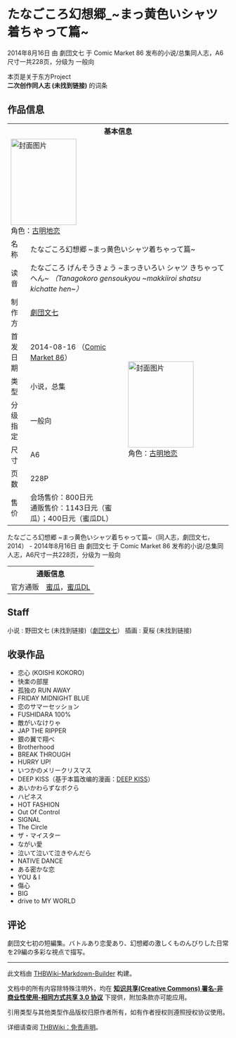 # たなごころ幻想郷_~まっ黄色いシャツ着ちゃって篇~

<!-- source html: G:\repos\THBWiki-Markdown-Builder\THBWikiMarkdown\Temp\main\8\8f\ns0%3A%E3%81%9F%E3%81%AA%E3%81%94%E3%81%93%E3%82%8D%E5%B9%BB%E6%83%B3%E9%83%B7_%7E%E3%81%BE%E3%81%A3%E9%BB%84%E8%89%B2%E3%81%84%E3%82%B7%E3%83%A3%E3%83%84%E7%9D%80%E3%81%A1%E3%82%83%E3%81%A3%E3%81%A6%E7%AF%87%7E.html -->

2014年8月16日 由 劇団文七 于 Comic Market 86 发布的小说/总集同人志，A6尺寸一共228页，分级为 一般向

本页是关于东方Project  
 **二次创作同人志 (未找到链接)** 的词条

## 作品信息

<table><tbody><tr><th colspan="3">基本信息</th></tr><tr><td class="cover-artwork-mobile" colspan="2"><a href="./文件-たなごころ幻想郷_~まっ黄色いシャツ着ちゃって篇~封面.jpg.md" class="image" title="封面图片"><img alt="封面图片" src="https://upload.thwiki.cc/thumb/0/07/%E3%81%9F%E3%81%AA%E3%81%94%E3%81%93%E3%82%8D%E5%B9%BB%E6%83%B3%E9%83%B7_~%E3%81%BE%E3%81%A3%E9%BB%84%E8%89%B2%E3%81%84%E3%82%B7%E3%83%A3%E3%83%84%E7%9D%80%E3%81%A1%E3%82%83%E3%81%A3%E3%81%A6%E7%AF%87~%E5%B0%81%E9%9D%A2.jpg/149px-%E3%81%9F%E3%81%AA%E3%81%94%E3%81%93%E3%82%8D%E5%B9%BB%E6%83%B3%E9%83%B7_~%E3%81%BE%E3%81%A3%E9%BB%84%E8%89%B2%E3%81%84%E3%82%B7%E3%83%A3%E3%83%84%E7%9D%80%E3%81%A1%E3%82%83%E3%81%A3%E3%81%A6%E7%AF%87~%E5%B0%81%E9%9D%A2.jpg" decoding="async" loading="lazy" width="149" height="196" srcset="https://upload.thwiki.cc/thumb/0/07/%E3%81%9F%E3%81%AA%E3%81%94%E3%81%93%E3%82%8D%E5%B9%BB%E6%83%B3%E9%83%B7_~%E3%81%BE%E3%81%A3%E9%BB%84%E8%89%B2%E3%81%84%E3%82%B7%E3%83%A3%E3%83%84%E7%9D%80%E3%81%A1%E3%82%83%E3%81%A3%E3%81%A6%E7%AF%87~%E5%B0%81%E9%9D%A2.jpg/223px-%E3%81%9F%E3%81%AA%E3%81%94%E3%81%93%E3%82%8D%E5%B9%BB%E6%83%B3%E9%83%B7_~%E3%81%BE%E3%81%A3%E9%BB%84%E8%89%B2%E3%81%84%E3%82%B7%E3%83%A3%E3%83%84%E7%9D%80%E3%81%A1%E3%82%83%E3%81%A3%E3%81%A6%E7%AF%87~%E5%B0%81%E9%9D%A2.jpg 1.5x, https://upload.thwiki.cc/thumb/0/07/%E3%81%9F%E3%81%AA%E3%81%94%E3%81%93%E3%82%8D%E5%B9%BB%E6%83%B3%E9%83%B7_~%E3%81%BE%E3%81%A3%E9%BB%84%E8%89%B2%E3%81%84%E3%82%B7%E3%83%A3%E3%83%84%E7%9D%80%E3%81%A1%E3%82%83%E3%81%A3%E3%81%A6%E7%AF%87~%E5%B0%81%E9%9D%A2.jpg/298px-%E3%81%9F%E3%81%AA%E3%81%94%E3%81%93%E3%82%8D%E5%B9%BB%E6%83%B3%E9%83%B7_~%E3%81%BE%E3%81%A3%E9%BB%84%E8%89%B2%E3%81%84%E3%82%B7%E3%83%A3%E3%83%84%E7%9D%80%E3%81%A1%E3%82%83%E3%81%A3%E3%81%A6%E7%AF%87~%E5%B0%81%E9%9D%A2.jpg 2x" data-file-width="684" data-file-height="900"></a><div class="cover-char">角色：<a href="./古明地恋.md" title="古明地恋">古明地恋</a></div></td>
</tr><tr><td class="label">名称</td><td colspan="2"> たなごころ幻想郷 ~まっ黄色いシャツ着ちゃって篇~ </td></tr><tr><td class="label">读音</td><td colspan="2"> たなごころ げんそうきょう ~まっきいろい シャツ きちゃって へん~ <i>（Tanagokoro gensoukyou ~makkiiroi shatsu kichatte hen~）</i> </td></tr><tr><td class="label">制作方</td><td><a href="./劇団文七.md" title="劇団文七">劇団文七</a></td><td class="cover-artwork" rowspan="7" style="min-width:196px;"><a href="./文件-たなごころ幻想郷_~まっ黄色いシャツ着ちゃって篇~封面.jpg.md" class="image" title="封面图片"><img alt="封面图片" src="https://upload.thwiki.cc/thumb/0/07/%E3%81%9F%E3%81%AA%E3%81%94%E3%81%93%E3%82%8D%E5%B9%BB%E6%83%B3%E9%83%B7_~%E3%81%BE%E3%81%A3%E9%BB%84%E8%89%B2%E3%81%84%E3%82%B7%E3%83%A3%E3%83%84%E7%9D%80%E3%81%A1%E3%82%83%E3%81%A3%E3%81%A6%E7%AF%87~%E5%B0%81%E9%9D%A2.jpg/149px-%E3%81%9F%E3%81%AA%E3%81%94%E3%81%93%E3%82%8D%E5%B9%BB%E6%83%B3%E9%83%B7_~%E3%81%BE%E3%81%A3%E9%BB%84%E8%89%B2%E3%81%84%E3%82%B7%E3%83%A3%E3%83%84%E7%9D%80%E3%81%A1%E3%82%83%E3%81%A3%E3%81%A6%E7%AF%87~%E5%B0%81%E9%9D%A2.jpg" decoding="async" loading="lazy" width="149" height="196" srcset="https://upload.thwiki.cc/thumb/0/07/%E3%81%9F%E3%81%AA%E3%81%94%E3%81%93%E3%82%8D%E5%B9%BB%E6%83%B3%E9%83%B7_~%E3%81%BE%E3%81%A3%E9%BB%84%E8%89%B2%E3%81%84%E3%82%B7%E3%83%A3%E3%83%84%E7%9D%80%E3%81%A1%E3%82%83%E3%81%A3%E3%81%A6%E7%AF%87~%E5%B0%81%E9%9D%A2.jpg/223px-%E3%81%9F%E3%81%AA%E3%81%94%E3%81%93%E3%82%8D%E5%B9%BB%E6%83%B3%E9%83%B7_~%E3%81%BE%E3%81%A3%E9%BB%84%E8%89%B2%E3%81%84%E3%82%B7%E3%83%A3%E3%83%84%E7%9D%80%E3%81%A1%E3%82%83%E3%81%A3%E3%81%A6%E7%AF%87~%E5%B0%81%E9%9D%A2.jpg 1.5x, https://upload.thwiki.cc/thumb/0/07/%E3%81%9F%E3%81%AA%E3%81%94%E3%81%93%E3%82%8D%E5%B9%BB%E6%83%B3%E9%83%B7_~%E3%81%BE%E3%81%A3%E9%BB%84%E8%89%B2%E3%81%84%E3%82%B7%E3%83%A3%E3%83%84%E7%9D%80%E3%81%A1%E3%82%83%E3%81%A3%E3%81%A6%E7%AF%87~%E5%B0%81%E9%9D%A2.jpg/298px-%E3%81%9F%E3%81%AA%E3%81%94%E3%81%93%E3%82%8D%E5%B9%BB%E6%83%B3%E9%83%B7_~%E3%81%BE%E3%81%A3%E9%BB%84%E8%89%B2%E3%81%84%E3%82%B7%E3%83%A3%E3%83%84%E7%9D%80%E3%81%A1%E3%82%83%E3%81%A3%E3%81%A6%E7%AF%87~%E5%B0%81%E9%9D%A2.jpg 2x" data-file-width="684" data-file-height="900"></a><div class="cover-char">角色：<a href="./古明地恋.md" title="古明地恋">古明地恋</a></div></td>
</tr><tr><td class="label">首发日期</td><td>2014-08-16&#160;（<a href="/展会作品列表?e=Comic+Market%2386">Comic Market 86</a>）</td></tr><tr><td class="label">类型</td><td>小说，总集</td></tr><tr><td class="label">分级指定</td><td>一般向</td></tr><tr><td class="label">尺寸</td><td>A6</td></tr><tr><td class="label">页数</td><td>228P</td></tr><tr><td class="label">售价</td><td>会场售价：800日元<br>通贩售价：1143日元（蜜瓜）；400日元（蜜瓜DL）</td></tr></tbody></table>

たなごころ幻想郷 ~まっ黄色いシャツ着ちゃって篇~（同人志，劇団文七，2014） - 2014年8月16日 由 劇団文七 于 Comic Market 86 发布的小说/总集同人志，A6尺寸一共228页，分级为 一般向

<table><tbody><tr><th colspan="3">通贩信息</th></tr><tr><td class="label">官方通贩</td><td colspan="2"><a rel="nofollow" class="external text" href="https://www.melonbooks.co.jp/detail/detail.php?product_id=25907">蜜瓜</a>，<a rel="nofollow" class="external text" href="https://www.melonbooks.co.jp/detail/detail.php?product_id=242141">蜜瓜DL</a></td></tr></tbody></table>



## Staff
小说
: 野田文七 (未找到链接)（[劇団文七](./劇団文七.md)）
插画
: 夏桜 (未找到链接)


## 收录作品
- 恋心 (KOISHI KOKORO)
- 快楽の部屋
- 孤独の RUN AWAY
- FRIDAY MIDNIGHT BLUE
- 恋のサマーセッション
- FUSHIDARA 100%
- 敵がいなけりゃ
- JAP THE RIPPER
- 銀の翼で翔べ
- Brotherhood
- BREAK THROUGH
- HURRY UP!
- いつかのメリークリスマス
- DEEP KISS（基于本篇改编的漫画：[DEEP KISS](./DEEP_KISS.md)）
- あいかわらずなボクら
- ハピネス
- HOT FASHION
- Out Of Control
- SIGNAL
- The Circle
- ザ・マイスター
- ながい愛
- 泣いて泣いて泣きやんだら
- NATIVE DANCE
- ある密かな恋
- YOU &amp; I
- 傷心
- BIG
- drive to MY WORLD


## 评论
  
劇団文七初の短編集。バトルあり恋愛あり、幻想郷の激しくものんびりした日常を29編の多彩な視点で描写。
  
  
  

  





---

此文档由 [THBWiki-Markdown-Builder](https://github.com/Delsin-Yu/THBWiki-Markdown-Builder) 构建。

文档中的所有内容除特殊注明外，均在 [**知识共享(Creative Commons) 署名-非商业性使用-相同方式共享 3.0 协议**](https://creativecommons.org/licenses/by-sa/3.0/deed.zh-hans) 下提供，附加条款亦可能应用。

引用类型与其他类型作品版权归原作者所有，如有作者授权则遵照授权协议使用。

详细请查阅 [THBWiki：免责声明](https://thbwiki.cc/THBWiki:%E5%85%8D%E8%B4%A3%E5%A3%B0%E6%98%8E)。

